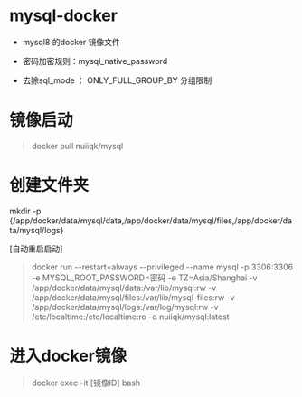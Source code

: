# mysql-docker

* mysql8 的docker  镜像文件

* 密码加密规则：mysql_native_password
* 去除sql_mode ： ONLY_FULL_GROUP_BY 分组限制


# 镜像启动 
> docker pull nuiiqk/mysql

# 创建文件夹
mkdir -p {/app/docker/data/mysql/data,/app/docker/data/mysql/files,/app/docker/data/mysql/logs}

[自动重启启动]
> docker run --restart=always --privileged --name mysql -p 3306:3306 -e MYSQL_ROOT_PASSWORD=密码 -e TZ=Asia/Shanghai -v /app/docker/data/mysql/data:/var/lib/mysql:rw -v /app/docker/data/mysql/files:/var/lib/mysql-files:rw -v /app/docker/data/mysql/logs:/var/log/mysql:rw -v /etc/localtime:/etc/localtime:ro -d nuiiqk/mysql:latest

# 进入docker镜像
> docker exec -it [镜像ID] bash

